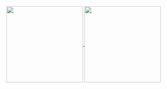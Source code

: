 
<a href="https://github.com/alcaann/alcaann">
  <img height=200 align="center" src="https://stats-mj4mtgbdd-alcaanns-projects.vercel.app/api?username=alcaann&count_private=true&theme=ambient_gradient&include_all_commits=true&rank_icon=github&show_icons=true" />
</a>
<a href="https://github.com/alcaann/alcaann">
  <img height=200 align="center" src="https://stats-mj4mtgbdd-alcaanns-projects.vercel.app/api/top-langs/?username=alcaann&count_private=true&layout=compact&langs_count=12&card_width=320" />
</a>
